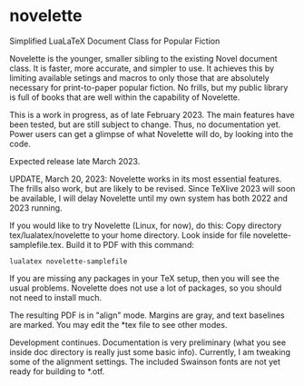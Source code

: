 # novelette
Simplified LuaLaTeX Document Class for Popular Fiction

Novelette is the younger, smaller sibling to the existing Novel document class.
It is faster, more accurate, and simpler to use. It achieves this by limiting
available setings and macros to only those that are absolutely necessary for
print-to-paper popular fiction. No frills, but my public library is full of
books that are well within the capability of Novelette.

This is a work in progress, as of late February 2023. The main features have
been tested, but are still subject to change. Thus, no documentation yet.
Power users can get a glimpse of what Novelette will do, by looking into
the code.

Expected release late March 2023.

UPDATE, March 20, 2023: Novelette works in its most essential features.
The frills also work, but are likely to be revised. Since TeXlive 2023
will soon be available, I will delay Novelette until my own system has
both 2022 and 2023 running.

If you would like to try Novelette (Linux, for now), do this: Copy directory
tex/lualatex/novelette to your home directory. Look inside for file
novelette-samplefile.tex. Build it to PDF with this command:
```
lualatex novelette-samplefile
```
If you are missing any packages in your TeX setup, then you will see the
usual problems. Novelette does not use a lot of packages, so you should
not need to install much.

The resulting PDF is in "align" mode. Margins are gray, and text baselines
are marked. You may edit the *tex file to see other modes.

Development continues. Documentation is very preliminary (what you see
inside doc directory is really just some basic info). Currently, I am tweaking
some of the alignment settings. The included Swainson fonts are not yet
ready for building to *.otf.

